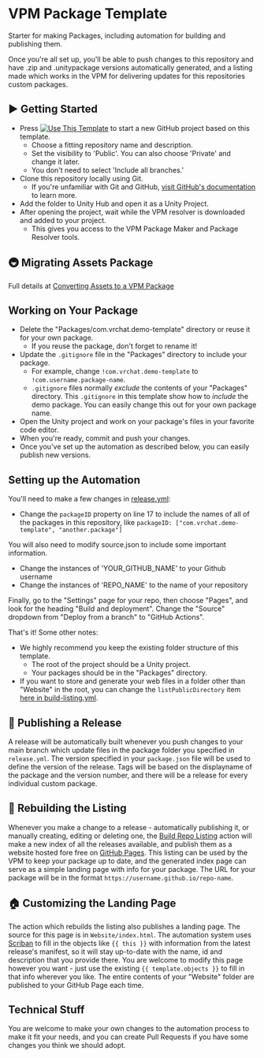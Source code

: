 # VPM Package Template

Starter for making Packages, including automation for building and publishing them.

Once you're all set up, you'll be able to push changes to this repository and have .zip and .unitypackage versions automatically generated, and a listing made which works in the VPM for delivering updates for this repositories custom packages.

## ▶ Getting Started

* Press [![Use This Template](https://user-images.githubusercontent.com/737888/185467681-e5fdb099-d99f-454b-8d9e-0760e5a6e588.png)](https://github.com/vrchat-community/template-package/generate)
to start a new GitHub project based on this template.
  * Choose a fitting repository name and description.
  * Set the visibility to 'Public'. You can also choose 'Private' and change it later.
  * You don't need to select 'Include all branches.'
* Clone this repository locally using Git.
  * If you're unfamiliar with Git and GitHub, [visit GitHub's documentation](https://docs.github.com/en/get-started/quickstart/git-and-github-learning-resources) to learn more.
* Add the folder to Unity Hub and open it as a Unity Project.
* After opening the project, wait while the VPM resolver is downloaded and added to your project.
  * This gives you access to the VPM Package Maker and Package Resolver tools.

## 🚇 Migrating Assets Package
Full details at [Converting Assets to a VPM Package](https://vcc.docs.vrchat.com/guides/convert-unitypackage)

## Working on Your Package

* Delete the "Packages/com.vrchat.demo-template" directory or reuse it for your own package.
  * If you reuse the package, don't forget to rename it!
* Update the `.gitignore` file in the "Packages" directory to include your package.
  * For example, change `!com.vrchat.demo-template` to `!com.username.package-name`.
  * `.gitignore` files normally *exclude* the contents of your "Packages" directory. This `.gitignore` in this template show how to *include* the demo package. You can easily change this out for your own package name.
* Open the Unity project and work on your package's files in your favorite code editor.
* When you're ready, commit and push your changes.
* Once you've set up the automation as described below, you can easily publish new versions.

## Setting up the Automation

You'll need to make a few changes in [release.yml](.github/workflows/release.yml):
* Change the `packageID` property on line 17 to include the names of all of the packages in this repository, like `packageID: ["com.vrchat.demo-template", "another.package"]`

You will also need to modify source.json to include some important information.
* Change the instances of 'YOUR_GITHUB_NAME' to your Github username
* Change the instances of 'REPO_NAME' to the name of your repository

Finally, go to the "Settings" page for your repo, then choose "Pages", and look for the heading "Build and deployment". Change the "Source" dropdown from "Deploy from a branch" to "GitHub Actions".

That's it!
Some other notes:
* We highly recommend you keep the existing folder structure of this template.
  * The root of the project should be a Unity project.
  * Your packages should be in the "Packages" directory.
* If you want to store and generate your web files in a folder other than "Website" in the root, you can change the `listPublicDirectory` item [here in build-listing.yml](.github/workflows/build-listing.yml#L17).

## 🎉 Publishing a Release

A release will be automatically built whenever you push changes to your main branch which update files in the package folder you specified in `release.yml`. The version specified in your `package.json` file will be used to define the version of the release. Tags will be based on the displayname of the package and the version number, and there will be a release for every individual custom package.

## 📃 Rebuilding the Listing

Whenever you make a change to a release - automatically publishing it, or manually creating, editing or deleting one, the [Build Repo Listing](.github/workflows/build-listing.yml) action will make a new index of all the releases available, and publish them as a website hosted fore free on [GitHub Pages](https://pages.github.com/). This listing can be used by the VPM to keep your package up to date, and the generated index page can serve as a simple landing page with info for your package. The URL for your package will be in the format `https://username.github.io/repo-name`.

## 🏠 Customizing the Landing Page

The action which rebuilds the listing also publishes a landing page. The source for this page is in `Website/index.html`. The automation system uses [Scriban](https://github.com/scriban/scriban) to fill in the objects like `{{ this }}` with information from the latest release's manifest, so it will stay up-to-date with the name, id and description that you provide there. You are welcome to modify this page however you want - just use the existing `{{ template.objects }}` to fill in that info wherever you like. The entire contents of your "Website" folder are published to your GitHub Page each time.

## Technical Stuff

You are welcome to make your own changes to the automation process to make it fit your needs, and you can create Pull Requests if you have some changes you think we should adopt.
